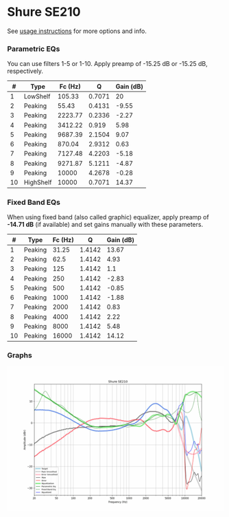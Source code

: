 # Shure SE210
See [usage instructions](https://github.com/jaakkopasanen/AutoEq#usage) for more options and info.

### Parametric EQs
You can use filters 1-5 or 1-10. Apply preamp of -15.25 dB or -15.25 dB, respectively.

|   # | Type      |   Fc (Hz) |      Q |   Gain (dB) |
|-----|-----------|-----------|--------|-------------|
|   1 | LowShelf  |    105.33 | 0.7071 |       20    |
|   2 | Peaking   |     55.43 | 0.4131 |       -9.55 |
|   3 | Peaking   |   2223.77 | 0.2336 |       -2.27 |
|   4 | Peaking   |   3412.22 | 0.919  |        5.98 |
|   5 | Peaking   |   9687.39 | 2.1504 |        9.07 |
|   6 | Peaking   |    870.04 | 2.9312 |        0.63 |
|   7 | Peaking   |   7127.48 | 4.2203 |       -5.18 |
|   8 | Peaking   |   9271.87 | 5.1211 |       -4.87 |
|   9 | Peaking   |  10000    | 4.2678 |       -0.28 |
|  10 | HighShelf |  10000    | 0.7071 |       14.37 |

### Fixed Band EQs
When using fixed band (also called graphic) equalizer, apply preamp of **-14.71 dB** (if available) and set gains manually with these parameters.

|   # | Type    |   Fc (Hz) |      Q |   Gain (dB) |
|-----|---------|-----------|--------|-------------|
|   1 | Peaking |     31.25 | 1.4142 |       13.67 |
|   2 | Peaking |     62.5  | 1.4142 |        4.93 |
|   3 | Peaking |    125    | 1.4142 |        1.1  |
|   4 | Peaking |    250    | 1.4142 |       -2.83 |
|   5 | Peaking |    500    | 1.4142 |       -0.85 |
|   6 | Peaking |   1000    | 1.4142 |       -1.88 |
|   7 | Peaking |   2000    | 1.4142 |        0.83 |
|   8 | Peaking |   4000    | 1.4142 |        2.22 |
|   9 | Peaking |   8000    | 1.4142 |        5.48 |
|  10 | Peaking |  16000    | 1.4142 |       14.12 |

### Graphs
![](./Shure%20SE210.png)
